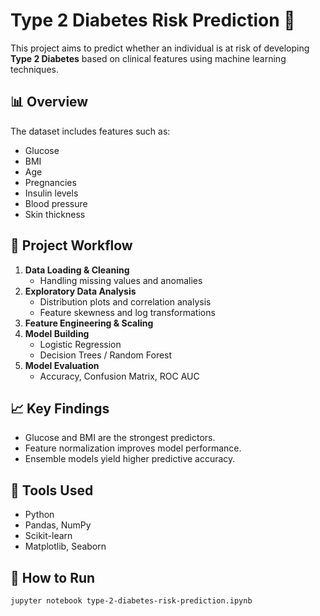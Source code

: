 # Type 2 Diabetes Risk Prediction 🧬

This project aims to predict whether an individual is at risk of developing **Type 2 Diabetes** based on clinical features using machine learning techniques.

## 📊 Overview

The dataset includes features such as:
- Glucose
- BMI
- Age
- Pregnancies
- Insulin levels
- Blood pressure
- Skin thickness

## 🔬 Project Workflow

1. **Data Loading & Cleaning**
   - Handling missing values and anomalies
2. **Exploratory Data Analysis**
   - Distribution plots and correlation analysis
   - Feature skewness and log transformations
3. **Feature Engineering & Scaling**
4. **Model Building**
   - Logistic Regression
   - Decision Trees / Random Forest
5. **Model Evaluation**
   - Accuracy, Confusion Matrix, ROC AUC

## 📈 Key Findings

- Glucose and BMI are the strongest predictors.
- Feature normalization improves model performance.
- Ensemble models yield higher predictive accuracy.

## 🧠 Tools Used

- Python
- Pandas, NumPy
- Scikit-learn
- Matplotlib, Seaborn

## 🚀 How to Run

```bash
jupyter notebook type-2-diabetes-risk-prediction.ipynb
